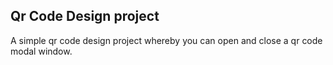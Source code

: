 ## Qr Code Design project

A simple qr code design project whereby you can open and close a qr code modal window. 
